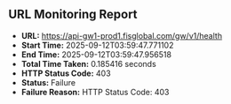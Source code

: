 ## URL Monitoring Report

- **URL:** https://api-gw1-prod1.fisglobal.com/gw/v1/health
- **Start Time:** 2025-09-12T03:59:47.771102
- **End Time:** 2025-09-12T03:59:47.956518
- **Total Time Taken:** 0.185416 seconds
- **HTTP Status Code:** 403
- **Status:** Failure
- **Failure Reason:** HTTP Status Code: 403
